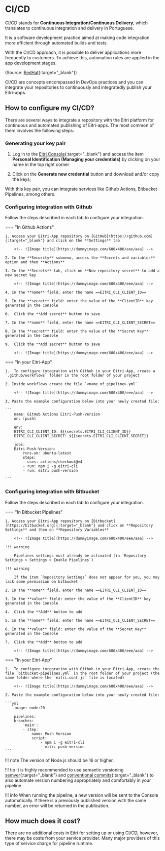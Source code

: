 # CI/CD

CI/CD stands for **Continuous Integration/Continuous Delivery**, which translates to continuous integration and delivery in Portuguese.

It is a software development practice aimed at making code integration more efficient through automated builds and tests.

With the CI/CD approach, it is possible to deliver applications more frequently to customers. To achieve this, automation rules are applied in the app development stages.

(Source: [RedHat](https://www.redhat.com/en/topics/devops/what-is-ci-cd){:target="_blank"})

CI/CD are concepts encompassed in DevOps practices and you can integrate your repositories to continuously and integratedly publish your Eitri-apps.


## How to configure my CI/CD?

There are several ways to integrate a repository with the Eitri platform for continuous and automated publishing of Eitri-apps. The most common of them involves the following steps:

### Generating your key pair

1. Log in to the [Eitri Console](https://console.eitri.tech/){:target="_blank"} and access the item **Personal Identification (Managing your credentials)** by clicking on your name in the top right corner

    <!-- ![Image title](https://dummyimage.com/600x400/eee/aaa) -->

2. Click on the **Generate new credential** button and download and/or copy the keys;

    <!-- ![Image title](https://dummyimage.com/600x400/eee/aaa) -->

With this key pair, you can integrate services like Github Actions, Bitbucket Pipelines, among others.

### Configuring integration with **Github**

Follow the steps described in each tab to configure your integration.

=== "In Github Actions"

    1. Access your Eitri-App repository on [GitHub](https://github.com){:target="_blank"} and click on the **Settings** tab

        <!-- ![Image title](https://dummyimage.com/600x400/eee/aaa) -->

    2. In the **Security** submenu, access the **Secrets and variables** option and then **Actions**

    3. In the **Secrets** tab, click on **New repository secret** to add a new secret key

        <!-- ![Image title](https://dummyimage.com/600x400/eee/aaa) -->

    4. In the **name** field, enter the name ==EITRI_CLI_CLIENT_ID==

    5. In the **secret** field: enter the value of the **ClientID** key generated in the Console

    6.  Click the **Add secret** button to save

    7. In the **name** field, enter the name ==EITRI_CLI_CLIENT_SECRET==

    8. In the **secret** field: enter the value of the **Secret Key** generated in the Console

    9.  Click the **Add secret** button to save

        <!-- ![Image title](https://dummyimage.com/600x400/eee/aaa) -->

=== "In your Eitri-App"

    1.  To configure integration with Github in your Eitri-App, create a `.github/workflows` folder in the root folder of your project
    
    2. Inside workflows create the file `<name_of_pipeline>.yml`
    
        <!-- ![Image title](https://dummyimage.com/600x400/eee/aaa) -->

    3. Paste the example configuration below into your newly created file:

    ```
        name: GitHub Actions Eitri-Push-Version
        on: [push]

        env:
        EITRI_CLI_CLIENT_ID: ${{secrets.EITRI_CLI_CLIENT_ID}}
        EITRI_CLI_CLIENT_SECRET: ${{secrets.EITRI_CLI_CLIENT_SECRET}}

        jobs:
        Eitri-Push-Version:
            runs-on: ubuntu-latest
            steps:
            - uses: actions/checkout@v4
            - run: npm i -g eitri-cli
            - run: eitri push-version
    
    ```

### Configuring integration with **Bitbucket**

Follow the steps described in each tab to configure your integration.

=== "In Bitbucket Pipelines"

    1. Access your Eitri-App repository on [Bitbucket](https://bitbucket.org){:target="_blank"} and click on **Repository Settings** and then on **Repository Variables**

        <!-- ![Image title](https://dummyimage.com/600x400/eee/aaa) -->

    !!! warning

        Pipelines settings must already be activated (in `Repository Settings > Settings > Enable Pipelines`)

    !!! warning

        If the item `Repository Settings` does not appear for you, you may lack some permission on bitbucket

    2. In the **name** field, enter the name ==EITRI_CLI_CLIENT_ID==

    3. In the **value** field: enter the value of the **ClientID** key generated in the Console

    4.  Click the **Add** button to add

    5. In the **name** field, enter the name ==EITRI_CLI_CLIENT_SECRET==

    6. In the **value** field: enter the value of the **Secret Key** generated in the Console

    7.  Click the **Add** button to add

        <!-- ![Image title](https://dummyimage.com/600x400/eee/aaa) -->

=== "In your Eitri-App"

    1.  To configure integration with Github in your Eitri-App, create the file `bitbucket-pipelines.yml` in the root folder of your project (the same folder where the `eitri.conf.js` file is located)
    
        <!-- ![Image title](https://dummyimage.com/600x400/eee/aaa) -->

    2. Paste the example configuration below into your newly created file:

    ```yml
        image: node:20

        pipelines:
        branches:
            'main':
            - step: 
                name: Push Version
                script:
                    - npm i -g eitri-cli
                    - eitri push-version
    ```


!!! note
    The version of Node.js should be 16 or higher.

!!! tip
    It is highly recommended to use semantic versioning [semver](https://semver.org/lang/en/){:target="_blank"} and [conventional commits](https://www.conventionalcommits.org/en/v1.0.0-beta.4/){:target="_blank"} to also automate version numbering appropriately and comfortably in your pipeline.

!!! info
    When running the pipeline, a new version will be sent to the Console automatically. If there is a previously published version with the same number, an error will be returned in the publication.


## How much does it cost?

There are no additional costs in Eitri for setting up or using CI/CD, however, there may be costs from your service provider. Many major providers of this type of service charge for pipeline runtime.